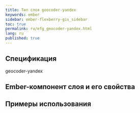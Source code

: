 ```yaml
---
title: Тип слоя geocoder-yandex
keywords: ember
sidebar: ember-flexberry-gis_sidebar
toc: true
permalink: ru/efg_geocoder-yandex.html
lang: ru
published: true
---
```


## Спецификация

geocoder-yandex

## Ember-компонент слоя и его свойства

## Примеры использования
